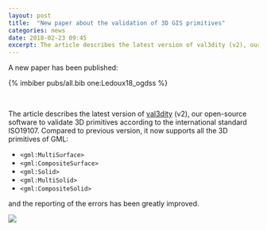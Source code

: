```yaml
---
layout: post
title:  "New paper about the validation of 3D GIS primitives"
categories: news
date: 2018-02-23 09:45
excerpt: The article describes the latest version of val3dity (v2), our open-source software to validate 3D primitives according to the international standard ISO19107.
---
```


A new paper has been published:

{% imbiber pubs/all.bib one:Ledoux18_ogdss %}

<br>

The article describes the latest version of [val3dity](http://github.com/tudelft3d/val3dity) (v2), our open-source software to validate 3D primitives according to the international standard ISO19107.
Compared to previous version, it now supports all the 3D primitives of GML:

  - `<gml:MultiSurface>`
  - `<gml:CompositeSurface>`
  - `<gml:Solid>`
  - `<gml:MultiSolid>`
  - `<gml:CompositeSolid>`

and the reporting of the errors has been greatly improved.

<a href="https://doi.org/10.1186/s40965-018-0043-x"><img src="{{ site.baseurl }}/img/2018/ogdss-val3dity.png"/></a><br/>
